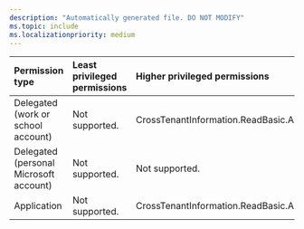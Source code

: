 ```yaml
---
description: "Automatically generated file. DO NOT MODIFY"
ms.topic: include
ms.localizationpriority: medium
---
```


|Permission type|Least privileged permissions|Higher privileged permissions|
|:---|:---|:---|
|Delegated (work or school account)|Not supported.|CrossTenantInformation.ReadBasic.All|
|Delegated (personal Microsoft account)|Not supported.|Not supported.|
|Application|Not supported.|CrossTenantInformation.ReadBasic.All|

